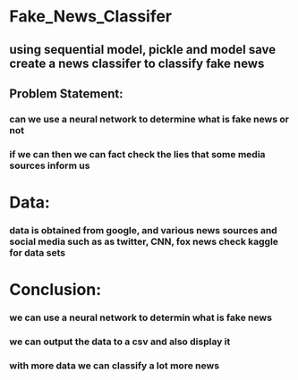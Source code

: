 # Fake_News_Classifer
## using sequential model, pickle and model save create a news classifer to classify fake news
## Problem Statement:
### can we use a neural network to determine what is fake news or not
### if we can then we can fact check the lies that some media sources inform us
# Data:
### data is obtained from google, and various news sources and social media such as as twitter, CNN, fox news check kaggle for data sets
# Conclusion:
### we can use a neural network to determin what is fake news
### we can output the data to a csv and also display it
### with more data we can classify a lot more news
